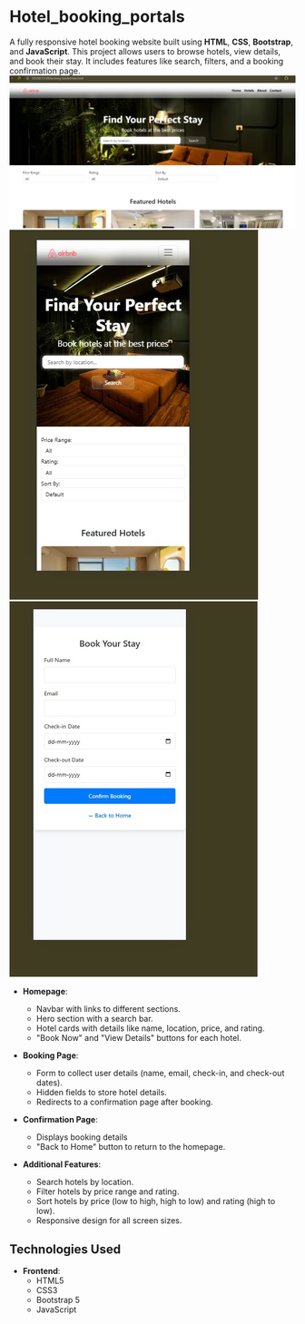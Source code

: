 # Hotel_booking_portals
A fully responsive hotel booking website built using **HTML**, **CSS**, **Bootstrap**, and **JavaScript**. This project allows users to browse hotels, view details, and book their stay. It includes features like search, filters, and a booking confirmation page.
![Screenshot](screenshot.jpg)
![Screenshot](screenshot1.jpg)
![Screenshot](screenshot3.jpg)


- **Homepage**:
  - Navbar with links to different sections.
  - Hero section with a search bar.
  - Hotel cards with details like name, location, price, and rating.
  - "Book Now" and "View Details" buttons for each hotel.

- **Booking Page**:
  - Form to collect user details (name, email, check-in, and check-out dates).
  - Hidden fields to store hotel details.
  - Redirects to a confirmation page after booking.

- **Confirmation Page**:
  - Displays booking details 
  - "Back to Home" button to return to the homepage.

- **Additional Features**:
  - Search hotels by location.
  - Filter hotels by price range and rating.
  - Sort hotels by price (low to high, high to low) and rating (high to low).
  - Responsive design for all screen sizes.

## Technologies Used

- **Frontend**:
  - HTML5
  - CSS3
  - Bootstrap 5
  - JavaScript
